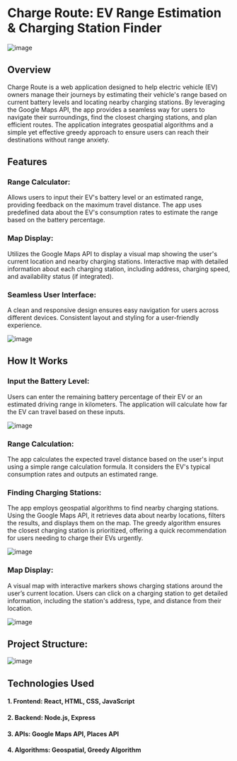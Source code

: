 
# Charge Route: EV Range Estimation & Charging Station Finder

![image](https://github.com/user-attachments/assets/76f3fb58-97b5-4aa5-87e5-290d80534364)



## Overview
Charge Route is a web application designed to help electric vehicle (EV) owners manage their journeys by estimating their vehicle's range based on current battery levels and locating nearby charging stations. By leveraging the Google Maps API, the app provides a seamless way for users to navigate their surroundings, find the closest charging stations, and plan efficient routes. The application integrates geospatial algorithms and a simple yet effective greedy approach to ensure users can reach their destinations without range anxiety.

## Features
### Range Calculator:

Allows users to input their EV's battery level or an estimated range, providing feedback on the maximum travel distance.
The app uses predefined data about the EV's consumption rates to estimate the range based on the battery percentage.



### Map Display:

Utilizes the Google Maps API to display a visual map showing the user's current location and nearby charging stations.
Interactive map with detailed information about each charging station, including address, charging speed, and availability status (if integrated).




### Seamless User Interface:

A clean and responsive design ensures easy navigation for users across different devices.
Consistent layout and styling for a user-friendly experience.

![image](https://github.com/user-attachments/assets/db2a2b64-40e3-49bb-9862-2cac574aeb88)

## How It Works
### Input the Battery Level:

Users can enter the remaining battery percentage of their EV or an estimated driving range in kilometers. The application will calculate how far the EV can travel based on these inputs.

![image](https://github.com/user-attachments/assets/55cd8ba4-4a8d-4128-b2e9-f1b80728c628)


### Range Calculation:

The app calculates the expected travel distance based on the user's input using a simple range calculation formula. It considers the EV's typical consumption rates and outputs an estimated range.
### Finding Charging Stations:

The app employs geospatial algorithms to find nearby charging stations. Using the Google Maps API, it retrieves data about nearby locations, filters the results, and displays them on the map.
The greedy algorithm ensures the closest charging station is prioritized, offering a quick recommendation for users needing to charge their EVs urgently.

![image](https://github.com/user-attachments/assets/4a4adbf8-d6c0-4db1-841c-a083dfd7471e)


### Map Display:

A visual map with interactive markers shows charging stations around the user’s current location.
Users can click on a charging station to get detailed information, including the station's address, type, and distance from their location.

![image](https://github.com/user-attachments/assets/c2fc2a0c-5494-459d-aaa5-193a925ed473)


## Project Structure:

![image](https://github.com/user-attachments/assets/0fd5825d-5dd4-4ac7-9467-b22bf4de6d0d)


## Technologies Used
#### 1. Frontend: React, HTML, CSS, JavaScript
#### 2. Backend: Node.js, Express
#### 3. APIs: Google Maps API, Places API
#### 4. Algorithms: Geospatial, Greedy Algorithm

